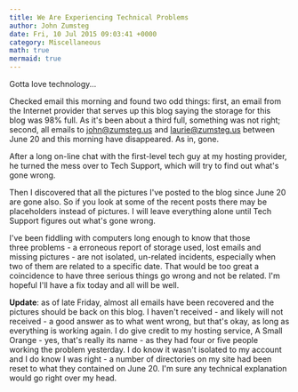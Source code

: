 ```yaml
---
title: We Are Experiencing Technical Problems
author: John Zumsteg
date: Fri, 10 Jul 2015 09:03:41 +0000
category: Miscellaneous
math: true
mermaid: true
---
```

Gotta love technology...

Checked email this morning and found two odd things: first, an email from the Internet provider that serves up this blog saying the storage for this blog was 98% full. As it's been about a third full, something was not right; second, all emails to john@zumsteg.us and laurie@zumsteg.us between June 20 and this morning have disappeared. As in, gone.

After a long on-line chat with the first-level tech guy at my hosting provider, he turned the mess over to Tech Support, which will try to find out what's gone wrong.

Then I discovered that all the pictures I've posted to the blog since June 20 are gone also. So if you look at some of the recent posts there may be placeholders instead of pictures. I will leave everything alone until Tech Support figures out what's gone wrong.

I've been fiddling with computers long enough to know that those three problems - a erroneous report of storage used, lost emails and missing pictures - are not isolated, un-related incidents, especially when two of them are related to a specific date. That would be too great a coincidence to have three serious things go wrong and not be related. I'm hopeful I'll have a fix today and all will be well.

<strong>Update</strong>: as of late Friday, almost all emails have been recovered and the pictures should be back on this blog. I haven't received - and likely will not received - a good answer as to what went wrong, but that's okay, as long as everything is working again. I do give credit to my hosting service, A Small Orange - yes, that's really its name - as they had four or five people working the problem yesterday. I do know it wasn't isolated to my account and I do know I was right - a number of directories on my site had been reset to what they contained on June 20. I'm sure any technical explanation would go right over my head.
